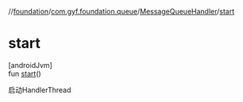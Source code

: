 //[foundation](../../../index.md)/[com.gyf.foundation.queue](../index.md)/[MessageQueueHandler](index.md)/[start](start.md)

# start

[androidJvm]\
fun [start](start.md)()

启动HandlerThread
